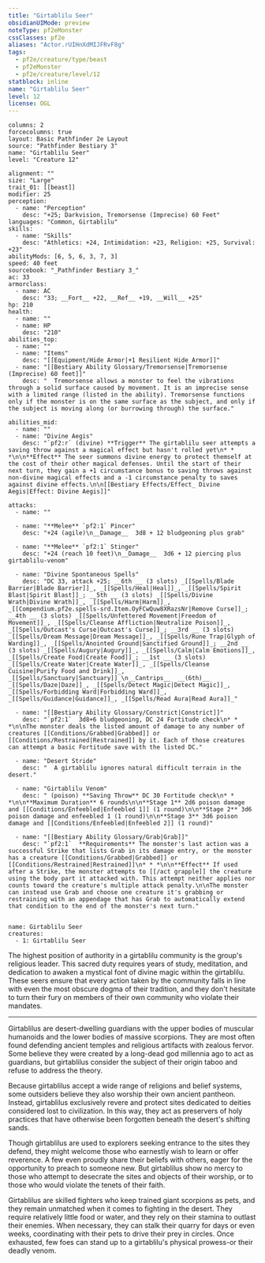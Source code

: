 ```yaml
---
title: "Girtablilu Seer"
obsidianUIMode: preview
noteType: pf2eMonster
cssClasses: pf2e
aliases: "Actor.rUIHnXdMIJFRvF8g" 
tags:
  - pf2e/creature/type/beast
  - pf2eMonster
  - pf2e/creature/level/12
statblock: inline
name: "Girtablilu Seer"
level: 12
license: OGL
---
```


```statblock
columns: 2
forcecolumns: true
layout: Basic Pathfinder 2e Layout
source: "Pathfinder Bestiary 3"
name: "Girtablilu Seer"
level: "Creature 12"

alignment: ""
size: "Large"
trait_01: [[beast]]
modifier: 25
perception:
  - name: "Perception"
    desc: "+25; Darkvision, Tremorsense (Imprecise) 60 Feet"
languages: "Common, Girtablilu"
skills:
  - name: "Skills"
    desc: "Athletics: +24, Intimidation: +23, Religion: +25, Survival: +23"
abilityMods: [6, 5, 6, 3, 7, 3]
speed: 40 feet
sourcebook: "_Pathfinder Bestiary 3_"
ac: 33
armorclass:
  - name: AC
    desc: "33; __Fort__ +22, __Ref__ +19, __Will__ +25"
hp: 210
health:
  - name: ""
  - name: HP
    desc: "210"
abilities_top:
  - name: ""
  - name: "Items"
    desc: "[[Equipment/Hide Armor|+1 Resilient Hide Armor]]"
  - name: "[[Bestiary Ability Glossary/Tremorsense|Tremorsense (Imprecise) 60 feet]]"
    desc: "  Tremorsense allows a monster to feel the vibrations through a solid surface caused by movement. It is an imprecise sense with a limited range (listed in the ability). Tremorsense functions only if the monster is on the same surface as the subject, and only if the subject is moving along (or burrowing through) the surface."

abilities_mid:
  - name: ""
  - name: "Divine Aegis"
    desc: "`pf2:r` (divine) **Trigger** The girtablilu seer attempts a saving throw against a magical effect but hasn't rolled yet\n* * *\n\n**Effect** The seer summons divine energy to protect themself at the cost of their other magical defenses. Until the start of their next turn, they gain a +1 circumstance bonus to saving throws against non-divine magical effects and a -1 circumstance penalty to saves against divine effects.\n\n[[Bestiary Effects/Effect_ Divine Aegis|Effect: Divine Aegis]]"

attacks:
  - name: ""

  - name: "**Melee** `pf2:1` Pincer"
    desc: "+24 (agile)\n__Damage__  3d8 + 12 bludgeoning plus grab"

  - name: "**Melee** `pf2:1` Stinger"
    desc: "+24 (reach 10 feet)\n__Damage__  3d6 + 12 piercing plus girtablilu-venom"

  - name: "Divine Spontaneous Spells"
    desc: "DC 33, attack +25; __6th __ (3 slots) _[[Spells/Blade Barrier|Blade Barrier]]_, _[[Spells/Heal|Heal]]_, _[[Spells/Spirit Blast|Spirit Blast]]_; __5th __ (3 slots) _[[Spells/Divine Wrath|Divine Wrath]]_, _[[Spells/Harm|Harm]]_, _[[Compendium.pf2e.spells-srd.Item.OyFCwQuw8XRazsNr|Remove Curse]]_; __4th __ (3 slots) _[[Spells/Unfettered Movement|Freedom of Movement]]_, _[[Spells/Cleanse Affliction|Neutralize Poison]]_, _[[Spells/Outcast's Curse|Outcast's Curse]]_; __3rd __ (3 slots) _[[Spells/Dream Message|Dream Message]]_, _[[Spells/Rune Trap|Glyph of Warding]]_, _[[Spells/Anointed Ground|Sanctified Ground]]_; __2nd __ (3 slots) _[[Spells/Augury|Augury]]_, _[[Spells/Calm|Calm Emotions]]_, _[[Spells/Create Food|Create Food]]_; __1st __ (3 slots) _[[Spells/Create Water|Create Water]]_, _[[Spells/Cleanse Cuisine|Purify Food and Drink]]_, _[[Spells/Sanctuary|Sanctuary]]_\n__Cantrips__  __(6th)__ _[[Spells/Daze|Daze]]_, _[[Spells/Detect Magic|Detect Magic]]_, _[[Spells/Forbidding Ward|Forbidding Ward]]_, _[[Spells/Guidance|Guidance]]_, _[[Spells/Read Aura|Read Aura]]_"

  - name: "[[Bestiary Ability Glossary/Constrict|Constrict]]"
    desc: "`pf2:1`  3d8+6 bludgeoning, DC 24 Fortitude check\n* * *\n\nThe monster deals the listed amount of damage to any number of creatures [[Conditions/Grabbed|Grabbed]] or [[Conditions/Restrained|Restrained]] by it. Each of those creatures can attempt a basic Fortitude save with the listed DC."

  - name: "Desert Stride"
    desc: "  A girtablilu ignores natural difficult terrain in the desert."

  - name: "Girtablilu Venom"
    desc: " (poison) **Saving Throw** DC 30 Fortitude check\n* * *\n\n**Maximum Duration** 6 rounds\n\n**Stage 1** 2d6 poison damage and [[Conditions/Enfeebled|Enfeebled 1]] (1 round)\n\n**Stage 2** 3d6 poison damage and enfeebled 1 (1 round)\n\n**Stage 3** 3d6 poison damage and [[Conditions/Enfeebled|Enfeebled 2]] (1 round)"

  - name: "[[Bestiary Ability Glossary/Grab|Grab]]"
    desc: "`pf2:1`  **Requirements** The monster's last action was a successful Strike that lists Grab in its damage entry, or the monster has a creature [[Conditions/Grabbed|Grabbed]] or [[Conditions/Restrained|Restrained]]\n* * *\n\n**Effect** If used after a Strike, the monster attempts to [[/act grapple]] the creature using the body part it attacked with. This attempt neither applies nor counts toward the creature's multiple attack penalty.\n\nThe monster can instead use Grab and choose one creature it's grabbing or restraining with an appendage that has Grab to automatically extend that condition to the end of the monster's next turn."
 
```

```encounter-table
name: Girtablilu Seer
creatures:
  - 1: Girtablilu Seer
```



The highest position of authority in a girtablilu community is the group's religious leader. This sacred duty requires years of study, meditation, and dedication to awaken a mystical font of divine magic within the girtablilu. These seers ensure that every action taken by the community falls in line with even the most obscure dogma of their tradition, and they don't hesitate to turn their fury on members of their own community who violate their mandates.

* * *

Girtablilus are desert-dwelling guardians with the upper bodies of muscular humanoids and the lower bodies of massive scorpions. They are most often found defending ancient temples and religious artifacts with zealous fervor. Some believe they were created by a long-dead god millennia ago to act as guardians, but girtablilus consider the subject of their origin taboo and refuse to address the theory.

Because girtablilus accept a wide range of religions and belief systems, some outsiders believe they also worship their own ancient pantheon. Instead, girtablilus exclusively revere and protect sites dedicated to deities considered lost to civilization. In this way, they act as preservers of holy practices that have otherwise been forgotten beneath the desert's shifting sands.

Though girtablilus are used to explorers seeking entrance to the sites they defend, they might welcome those who earnestly wish to learn or offer reverence. A few even proudly share their beliefs with others, eager for the opportunity to preach to someone new. But girtablilus show no mercy to those who attempt to desecrate the sites and objects of their worship, or to those who would violate the tenets of their faith.

Girtablilus are skilled fighters who keep trained giant scorpions as pets, and they remain unmatched when it comes to fighting in the desert. They require relatively little food or water, and they rely on their stamina to outlast their enemies. When necessary, they can stalk their quarry for days or even weeks, coordinating with their pets to drive their prey in circles. Once exhausted, few foes can stand up to a girtablilu's physical prowess-or their deadly venom.
